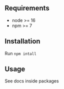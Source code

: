 ## Requirements

- node >= 16
- npm >= 7

## Installation

Run `npm intall`

## Usage
See docs inside packages
